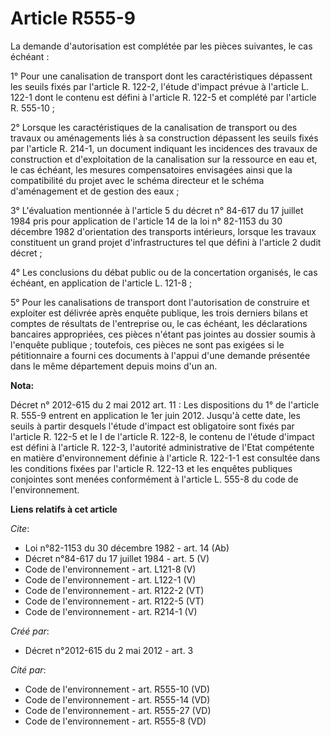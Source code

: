 # Article R555-9

La demande d'autorisation est complétée par les pièces suivantes, le cas échéant : 

1° Pour une canalisation de transport dont les caractéristiques dépassent les seuils fixés par l'article R. 122-2, l'étude
d'impact prévue à l'article L. 122-1 dont le contenu est défini à l'article R. 122-5 et complété par l'article R. 555-10 ; 

2° Lorsque les caractéristiques de la canalisation de transport ou des travaux ou aménagements liés à sa construction
dépassent les seuils fixés par l'article R. 214-1, un document indiquant les incidences des travaux de construction et
d'exploitation de la canalisation sur la ressource en eau et, le cas échéant, les mesures compensatoires envisagées ainsi que
la compatibilité du projet avec le schéma directeur et le schéma d'aménagement et de gestion des eaux ; 

3° L'évaluation mentionnée à l'article 5 du décret n° 84-617 du 17 juillet 1984 pris pour application de l'article 14 de la
loi n° 82-1153 du 30 décembre 1982 d'orientation des transports intérieurs, lorsque les travaux constituent un grand projet
d'infrastructures tel que défini à l'article 2 dudit décret ; 

4° Les conclusions du débat public ou de la concertation organisés, le cas échéant, en application de l'article L. 121-8 ; 

5° Pour les canalisations de transport dont l'autorisation de construire et exploiter est délivrée après enquête publique,
les trois derniers bilans et comptes de résultats de l'entreprise ou, le cas échéant, les déclarations bancaires appropriées,
ces pièces n'étant pas jointes au dossier soumis à l'enquête publique ; toutefois, ces pièces ne sont pas exigées si le
pétitionnaire a fourni ces documents à l'appui d'une demande présentée dans le même département depuis moins d'un an.

**Nota:**

Décret n° 2012-615 du 2 mai 2012 art. 11 : Les dispositions du 1° de l'article R. 555-9 entrent en application le 1er juin
2012.  Jusqu'à cette date, les seuils à partir desquels l'étude d'impact est  obligatoire sont fixés par l'article R. 122-5
et le I de l'article R.  122-8, le contenu de l'étude d'impact est défini à l'article R. 122-3,  l'autorité administrative de
l'Etat compétente en matière  d'environnement définie à l'article R. 122-1-1 est consultée dans les  conditions fixées par
l'article R. 122-13 et les enquêtes publiques  conjointes sont menées conformément à l'article L. 555-8 du code de
l'environnement.

**Liens relatifs à cet article**

_Cite_:

  - Loi n°82-1153 du 30 décembre 1982 - art. 14 (Ab)
  - Décret n°84-617 du 17 juillet 1984 - art. 5 (V)
  - Code de l'environnement - art. L121-8 (V)
  - Code de l'environnement - art. L122-1 (V)
  - Code de l'environnement - art. R122-2 (VT)
  - Code de l'environnement - art. R122-5 (VT)
  - Code de l'environnement - art. R214-1 (V)

_Créé par_:

  - Décret n°2012-615 du 2 mai 2012 - art. 3

_Cité par_:

  - Code de l'environnement - art. R555-10 (VD)
  - Code de l'environnement - art. R555-14 (VD)
  - Code de l'environnement - art. R555-27 (VD)
  - Code de l'environnement - art. R555-8 (VD)
